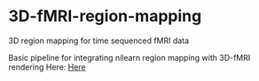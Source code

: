 # 3D-fMRI-region-mapping
3D region mapping for time sequenced fMRI data

Basic pipeline for integrating nilearn region mapping with 3D-fMRI rendering
Here: [Here](https://colab.research.google.com/github.com/KappnKrunch/3D-fMRI-region-mapping/blob/main/3D_region_mapping_with_nilearn.ipynb "interactive link")
